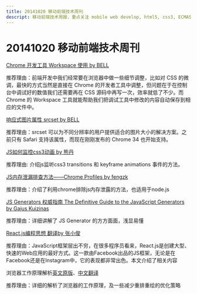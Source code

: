 ```yaml
---
title: 20141020 移动前端技术周刊
descript: 移动前端技术周报，重点关注 mobile web develop, html5, css3, ECMAScript 6, node.js 等前沿技术。
---
```


# 20141020 移动前端技术周刊

[Chrome 开发工具 Workspace 使用 by BELL](http://www.iinterest.net/2014/05/09/chrome-dev-tool-workspace/)

推荐理由：前端开发中我们经常要在浏览器中做一些细节调整，比如对 CSS 的微调，最快的方式当然是直接在 Chrome 的开发者工具中调整，但问题在于在控制台中调试好的数值我们还需要再在 CSS 源码中再写一次，效率就低了不少。而 Chrome 的 Workspace 工具就能帮助我们把调试工具中修改的内容自动保存到相应的文件中。

[响应式图片属性 srcset by BELL](http://www.iinterest.net/2014/04/21/img-attribute-srcset/)

推荐理由：srcset 可以为不同分辨率的用户提供适合的图片大小的解决方案。之前只有 Safari 支持该属性，而现在刚刚发布的 Chrome 34 也开始支持。

[JS如何监控css3动画 by 熊丹](http://h5dev.uc.cn/article-24-1.html)

推荐理由: 介绍js监听css3 transitions 和 keyframe animations 事件的方法。

[JS内存泄漏排查方法——Chrome Profiles by fengzk](http://h5dev.uc.cn/article-25-1.html)

推荐理由：介绍了利用chrome排除js内存泄露的方法，也适用于node.js

[JS Generators 权威指南 The Definitive Guide to the JavaScript Generators by Gajus Kuizinas](http://gajus.com/blog/2/the-definetive-guide-to-the-javascript-generators)

推荐理由：详细讲解了 JS Generator 的方方面面，浅显易懂

[React.js编程思想 翻译by 张小俊](http://www.html-js.com/article/Using-Reactjs-to-develop-web-application-Reactjs-programming-ideas)

推荐理由：JavaScript框架层出不穷，在很多程序员看来，React.js是创建大型、快速的Web应用的最好方式。这一款由Facebook出品的JS框架，无论是在Facebook还是在Instagram中，它的表现都非常出色。本文介绍了相关内容

浏览器工作原理解析[英文原版](http://taligarsiel.com/Projects/howbrowserswork1.htm)、[中文翻译](http://ux.sohu.com/topics/50972d9ae7de3e752e0081ff#)

推荐理由：详细的解析了浏览器的工作原理，及一些减少重排重绘的优化策略
